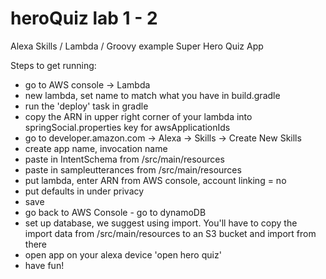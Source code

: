 # heroQuiz lab 1 - 2
Alexa Skills / Lambda / Groovy example Super Hero Quiz App

Steps to get running:

- go to AWS console -> Lambda
- new lambda, set name to match what you have in build.gradle
- run the 'deploy' task in gradle
- copy the ARN in upper right corner of your lambda into springSocial.properties key for awsApplicationIds
- go to developer.amazon.com -> Alexa -> Skills -> Create New Skills
- create app name, invocation name
- paste in IntentSchema from /src/main/resources
- paste in sampleutterances from /src/main/resources
- put lambda, enter ARN from AWS console, account linking = no
- put defaults in under privacy
- save
- go back to AWS Console - go to dynamoDB
- set up database, we suggest using import. You'll have to copy the import data from /src/main/resources to an S3 bucket and import from there
- open app on your alexa device 'open hero quiz'
- have fun!
